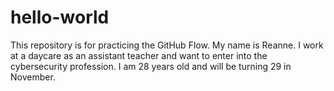 # hello-world
This repository is for practicing the GitHub Flow.
My name is Reanne. I work at a daycare as an assistant teacher and want to enter into the cybersecurity profession. I am 28 years old and will be turning 29 in November.

